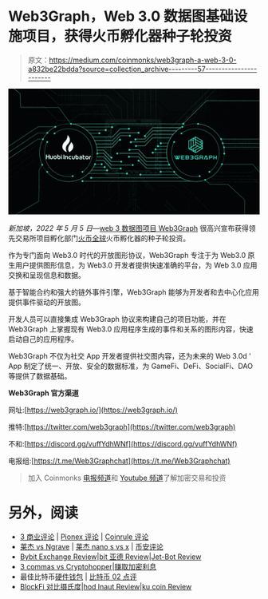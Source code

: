 # Web3Graph，Web 3.0 数据图基础设施项目，获得火币孵化器种子轮投资

> 原文：<https://medium.com/coinmonks/web3graph-a-web-3-0-a832be22bdda?source=collection_archive---------57----------------------->

![](img/5a9284d8b71302fdb17593ba0750f265.png)

*新加坡，2022 年 5 月 5 日—*[web 3 数据图项目 Web3Graph](https://web3graph.io/) 很高兴宣布获得领先交易所项目孵化部门[火币全球](https://www.huobi.com/en-us/)火币孵化器的种子轮投资。

作为专门面向 Web3.0 时代的开放图形协议，Web3Graph 专注于为 Web3.0 原生用户提供图形信息，为 Web3.0 开发者提供快速准确的平台，为 Web 3.0 应用交换和呈现信息和数据。

基于智能合约和强大的链外事件引擎，Web3Graph 能够为开发者和去中心化应用提供事件驱动的开放图。

开发人员可以直接集成 Web3Graph 协议来构建自己的项目功能，并在 Web3Graph 上掌握现有 Web3.0 应用程序生成的事件和关系的图形内容，快速启动自己的应用程序。

Web3Graph 不仅为社交 App 开发者提供社交图内容，还为未来的 Web 3.0d ' App 制定了统一、开放、安全的数据标准，为 GameFi、DeFi、SocialFi、DAO 等提供了数据基础。

**Web3Graph 官方渠道**

网址:[https://web3graph.io/](https://web3graph.io/)

推特:[https://twitter.com/web3graph](https://twitter.com/web3graph)

不和:[https://discord.gg/vuffYdhWNf](https://discord.gg/vuffYdhWNf)

电报组:[https://t.me/Web3Graphchat](https://t.me/Web3Graphchat)

> 加入 Coinmonks [电报频道](https://t.me/coincodecap)和 [Youtube 频道](https://www.youtube.com/c/coinmonks/videos)了解加密交易和投资

# 另外，阅读

*   [3 商业评论](/coinmonks/3commas-review-an-excellent-crypto-trading-bot-2020-1313a58bec92) | [Pionex 评论](https://coincodecap.com/pionex-review-exchange-with-crypto-trading-bot) | [Coinrule 评论](/coinmonks/coinrule-review-2021-a-beginner-friendly-crypto-trading-bot-daf0504848ba)
*   [莱杰 vs Ngrave](/coinmonks/ledger-vs-ngrave-zero-7e40f0c1d694) | [莱杰 nano s vs x](/coinmonks/ledger-nano-s-vs-x-battery-hardware-price-storage-59a6663fe3b0) | [币安评论](/coinmonks/binance-review-ee10d3bf3b6e)
*   [Bybit Exchange Review](/coinmonks/bybit-exchange-review-dbd570019b71)|[bit 亚德 Review](https://coincodecap.com/bityard-reivew)|[Jet-Bot Review](https://coincodecap.com/jet-bot-review)
*   [3 commas vs Cryptohopper](/coinmonks/3commas-vs-pionex-vs-cryptohopper-best-crypto-bot-6a98d2baa203)|[赚取加密利息](/coinmonks/earn-crypto-interest-b10b810fdda3)
*   最佳比特币[硬件钱包](/coinmonks/hardware-wallets-dfa1211730c6) | [比特币 02 点评](/coinmonks/bitbox02-review-your-swiss-bitcoin-hardware-wallet-c36c88fff29)
*   [BlockFi 对比摄氏度](/coinmonks/blockfi-vs-celsius-vs-hodlnaut-8a1cc8c26630)|[hod lnaut Review](/coinmonks/hodlnaut-review-best-way-to-hodl-is-to-earn-interest-on-your-bitcoin-6658a8c19edf)|[ku coin Review](https://coincodecap.com/kucoin-review)